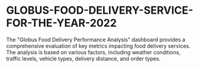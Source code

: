 # GLOBUS-FOOD-DELIVERY-SERVICE-FOR-THE-YEAR-2022
The "Globus Food Delivery Performance Analysis" dashboard provides a comprehensive evaluation of key metrics impacting food delivery services. The analysis is based on various factors, including weather conditions, traffic levels, vehicle types, delivery distance, and order types. 
